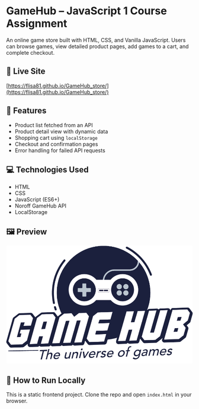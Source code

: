 # GameHub – JavaScript 1 Course Assignment

An online game store built with HTML, CSS, and Vanilla JavaScript. Users can browse games, view detailed product pages, add games to a cart, and complete checkout.

## 🔗 Live Site
[https://flisa81.github.io/GameHub_store/](https://flisa81.github.io/GameHub_store/)

## 📁 Features
- Product list fetched from an API
- Product detail view with dynamic data
- Shopping cart using `localStorage`
- Checkout and confirmation pages
- Error handling for failed API requests

## 💻 Technologies Used
- HTML
- CSS
- JavaScript (ES6+)
- Noroff GameHub API
- LocalStorage

## 🖼️ Preview
![GameHub Screenshot](./images/GameHub_Logo.png)

## 🚀 How to Run Locally
This is a static frontend project. Clone the repo and open `index.html` in your browser.
